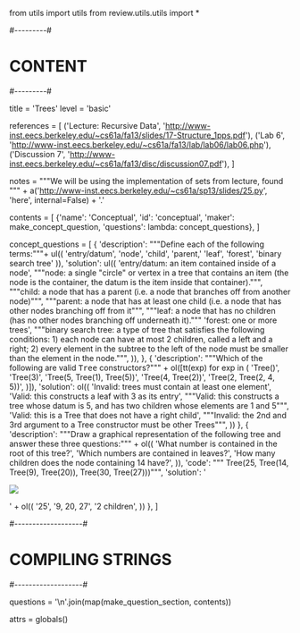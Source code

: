 from utils import utils
from review.utils.utils import *

#---------#
# CONTENT #
#---------#

title = 'Trees'
level = 'basic'

references = [
    ('Lecture: Recursive Data',
     'http://www-inst.eecs.berkeley.edu/~cs61a/fa13/slides/17-Structure_1pps.pdf'),
    ('Lab 6',
     'http://www-inst.eecs.berkeley.edu/~cs61a/fa13/lab/lab06/lab06.php'),
    ('Discussion 7',
     'http://www-inst.eecs.berkeley.edu/~cs61a/fa13/disc/discussion07.pdf'),
]

notes = """We will be using the implementation of sets from lecture,
found """ + a('http://www-inst.eecs.berkeley.edu/~cs61a/sp13/slides/25.py', 'here', internal=False) + '.'

contents = [
    {'name': 'Conceptual',
     'id': 'conceptual',
     'maker': make_concept_question,
     'questions': lambda: concept_questions},
]

concept_questions = [
    {
        'description': """Define each of the following terms:"""+ ul((
            'entry/datum',
            'node',
            'child',
            'parent,'
            'leaf',
            'forest',
            'binary search tree'
        )),
        'solution': ul((
            'entry/datum: an item contained inside of a node',
            """node: a single "circle" or vertex in a tree that
            contains an item (the node is the container, the datum is
            the item inside that container).""",
            """child: a node that has a parent (i.e. a node that
            branches off from another node)""",
            """parent: a node that has at least one child (i.e. a
            node that has other nodes branching off from it""",
            """leaf: a node that has no children (has no other nodes
            branching off underneath it)."""
            'forest: one or more trees',
            """binary search tree: a type of tree that satisfies the
            following conditions: 1) each node can have at most 2
            children, called a left and a right; 2) every element in
            the subtree to the left of the node must be smaller than
            the element in the node.""",
        )),
    },
    {
        'description': """Which of the following are valid
        <tt>Tree</tt> constructors?""" + ol([tt(exp) for exp in (
            'Tree()',
            'Tree(3)',
            'Tree(5, Tree(1), Tree(5))',
            'Tree(4, Tree(2))',
            'Tree(2, Tree(2, 4, 5))',
        )]),
        'solution': ol((
            'Invalid: trees must contain at least one element',
            'Valid: this constructs a leaf with 3 as its entry',
            """Valid: this constructs a tree whose datum is 5, and has
            two children whose elements are 1 and 5""",
            'Valid: this is a Tree that does not have a right child',
            """Invalid: the 2nd and 3rd argument to a Tree constructor
            must be other Trees""",
        ))
    },
    {
        'description': """Draw a graphical representation of the
        following tree and answer these three questions:""" + ol((
            'What number is contained in the root of this tree?',
            'Which numbers are contained in leaves?',
            'How many children does the node containing 14 have?',
        )),
        'code': """
Tree(25,
     Tree(14,
          Tree(9),
          Tree(20)),
     Tree(30,
          Tree(27)))""",
        'solution': '</p><p><img src="tree.png"></p>' + ol((
            '25',
            '9, 20, 27',
            '2 children',
        ))
    },
]

#-------------------#
# COMPILING STRINGS #
#-------------------#

questions = '\n'.join(map(make_question_section, contents))

attrs = globals()

